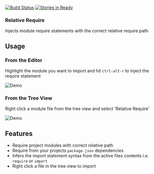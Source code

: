 [![Build Status](https://travis-ci.org/stuwilliams47/relative-require.svg?branch=master)](https://travis-ci.org/stuwilliams47/relative-require) [![Stories in Ready](https://badge.waffle.io/stuwilliams47/relative-require.png?label=ready&title=Ready)](https://waffle.io/stuwilliams47/relative-require)

### Relative Require

Injects module require statements with the correct relative require path

## Usage

### From the Editor

Highlight the module you want to import and hit `ctrl-alt-r` to inject the require statement

![Demo](https://s12.postimg.org/ifcu8bvnh/editor.gif)

### From the Tree View

Right click a module file from the tree view and select 'Relative Require'

![Demo](https://s10.postimg.org/pnuwb89uh/menu.gif)

## Features

* Require project modules with correct relative path
* Require from your projects `package.json` dependencies
* Infers the import statement syntax from the active files contents i.e. `require` or `import`
* Right click a file in the tree view to import
